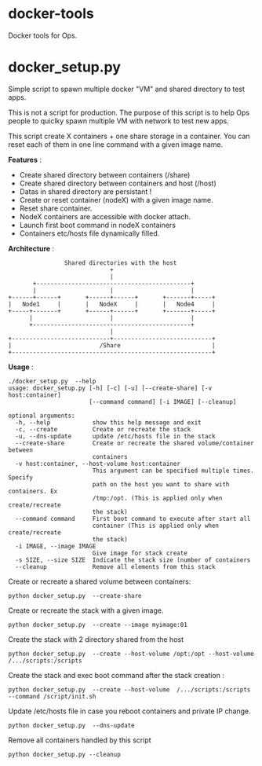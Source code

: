 # docker-tools
Docker tools for Ops.

docker_setup.py
================

Simple script to spawn multiple docker "VM" and shared directory to test apps.

This is not a script for production. The purpose of this script is to help
Ops people to quiclky spawn multiple VM with network to test new apps.

This script create X containers + one share storage in a container.
You can reset each of them in one line command with a given image name.

**Features** :
  * Create shared directory between containers (/share)
  * Create shared directory between containers and host (/host)
  * Datas in shared directory are persistant !
  * Create or reset container (nodeX) with a given image name.
  * Reset share container.
  * NodeX containers are accessible with docker attach.
  * Launch first boot command in nodeX containers
  * Containers etc/hosts file dynamically filled.

**Architecture** :

```
                Shared directories with the host
                             +
                             |
       +--------------------------------------------+
       |                     |                      |
+------+------+       +------+------+       +-------+-----+
|   Node1     |       |   NodeX     |       |   Node4     |
+-----+-------+       +------+------+       +-------+-----+
      |                      |                      |
      +---------------------------------------------+
                             |
+----------------------------+----------------------------+
|                         /Share                          |
+---------------------------------------------------------+
```

**Usage** :

```
./docker_setup.py  --help
usage: docker_setup.py [-h] [-c] [-u] [--create-share] [-v host:container]
                       [--command command] [-i IMAGE] [--cleanup]

optional arguments:
  -h, --help            show this help message and exit
  -c, --create          Create or recreate the stack
  -u, --dns-update      update /etc/hosts file in the stack
  --create-share        Create or recreate the shared volume/container between
                        containers
  -v host:container, --host-volume host:container
                        This argument can be specified multiple times. Specify
                        path on the host you want to share with containers. Ex
                        /tmp:/opt. (This is applied only when create/recreate
                        the stack)
  --command command     First boot command to execute after start all
                        container (This is applied only when create/recreate
                        the stack)
  -i IMAGE, --image IMAGE
                        Give image for stack create
  -s SIZE, --size SIZE  Indicate the stack size (number of containers
  --cleanup             Remove all elements from this stack
```

Create or recreate a shared volume between containers:

    python docker_setup.py  --create-share

Create or recreate the stack with a given image.

    python docker_setup.py  --create --image myimage:01

Create the stack with 2 directory shared from the host

    python docker_setup.py  --create --host-volume /opt:/opt --host-volume  /.../scripts:/scripts

Create the stack and exec boot command after the stack creation :

    python docker_setup.py  --create --host-volume  /.../scripts:/scripts --command /script/init.sh

Update /etc/hosts file in case you reboot containers and private IP change.

    python docker_setup.py  --dns-update

Remove all containers handled by this script

    python docker_setup.py --cleanup

